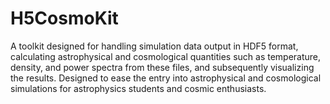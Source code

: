# H5CosmoKit
A toolkit designed for handling simulation data output in HDF5 format, calculating astrophysical and cosmological quantities such as temperature, density, and power spectra from these files, and subsequently visualizing the results. Designed to ease the entry into astrophysical and cosmological simulations for astrophysics students and cosmic enthusiasts.
